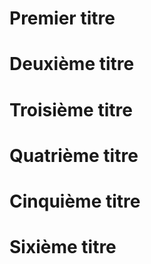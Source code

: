 # Premier titre

# Deuxième titre

# Troisième titre

# Quatrième titre

# Cinquième titre

# Sixième titre